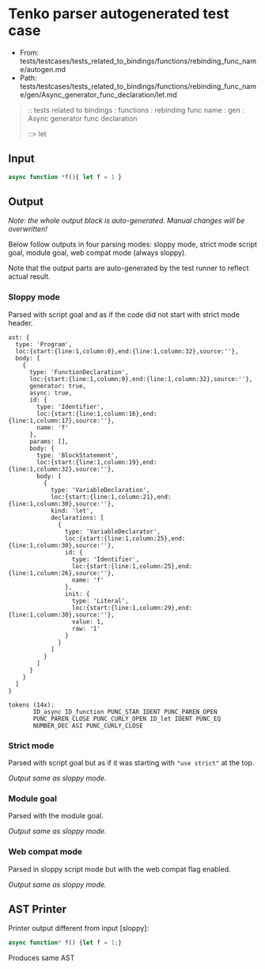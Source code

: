 # Tenko parser autogenerated test case

- From: tests/testcases/tests_related_to_bindings/functions/rebinding_func_name/autogen.md
- Path: tests/testcases/tests_related_to_bindings/functions/rebinding_func_name/gen/Async_generator_func_declaration/let.md

> :: tests related to bindings : functions : rebinding func name : gen : Async generator func declaration
>
> ::> let

## Input


`````js
async function *f(){ let f = 1 }
`````

## Output

_Note: the whole output block is auto-generated. Manual changes will be overwritten!_

Below follow outputs in four parsing modes: sloppy mode, strict mode script goal, module goal, web compat mode (always sloppy).

Note that the output parts are auto-generated by the test runner to reflect actual result.

### Sloppy mode

Parsed with script goal and as if the code did not start with strict mode header.

`````
ast: {
  type: 'Program',
  loc:{start:{line:1,column:0},end:{line:1,column:32},source:''},
  body: [
    {
      type: 'FunctionDeclaration',
      loc:{start:{line:1,column:0},end:{line:1,column:32},source:''},
      generator: true,
      async: true,
      id: {
        type: 'Identifier',
        loc:{start:{line:1,column:16},end:{line:1,column:17},source:''},
        name: 'f'
      },
      params: [],
      body: {
        type: 'BlockStatement',
        loc:{start:{line:1,column:19},end:{line:1,column:32},source:''},
        body: [
          {
            type: 'VariableDeclaration',
            loc:{start:{line:1,column:21},end:{line:1,column:30},source:''},
            kind: 'let',
            declarations: [
              {
                type: 'VariableDeclarator',
                loc:{start:{line:1,column:25},end:{line:1,column:30},source:''},
                id: {
                  type: 'Identifier',
                  loc:{start:{line:1,column:25},end:{line:1,column:26},source:''},
                  name: 'f'
                },
                init: {
                  type: 'Literal',
                  loc:{start:{line:1,column:29},end:{line:1,column:30},source:''},
                  value: 1,
                  raw: '1'
                }
              }
            ]
          }
        ]
      }
    }
  ]
}

tokens (14x):
       ID_async ID_function PUNC_STAR IDENT PUNC_PAREN_OPEN
       PUNC_PAREN_CLOSE PUNC_CURLY_OPEN ID_let IDENT PUNC_EQ
       NUMBER_DEC ASI PUNC_CURLY_CLOSE
`````

### Strict mode

Parsed with script goal but as if it was starting with `"use strict"` at the top.

_Output same as sloppy mode._

### Module goal

Parsed with the module goal.

_Output same as sloppy mode._

### Web compat mode

Parsed in sloppy script mode but with the web compat flag enabled.

_Output same as sloppy mode._

## AST Printer

Printer output different from input [sloppy]:

````js
async function* f() {let f = 1;}
````

Produces same AST
